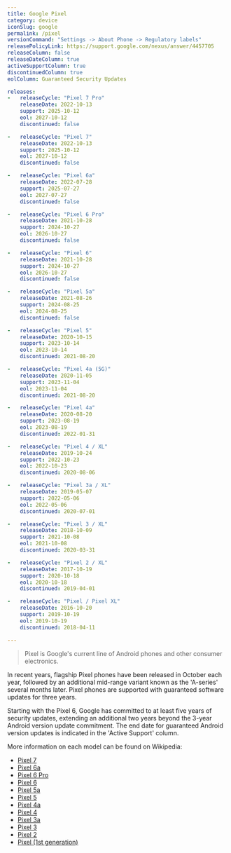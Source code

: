 ```yaml
---
title: Google Pixel
category: device
iconSlug: google
permalink: /pixel
versionCommand: "Settings -> About Phone -> Regulatory labels"
releasePolicyLink: https://support.google.com/nexus/answer/4457705
releaseColumn: false
releaseDateColumn: true
activeSupportColumn: true
discontinuedColumn: true
eolColumn: Guaranteed Security Updates

releases:
-   releaseCycle: "Pixel 7 Pro"
    releaseDate: 2022-10-13
    support: 2025-10-12
    eol: 2027-10-12
    discontinued: false

-   releaseCycle: "Pixel 7"
    releaseDate: 2022-10-13
    support: 2025-10-12
    eol: 2027-10-12
    discontinued: false

-   releaseCycle: "Pixel 6a"
    releaseDate: 2022-07-28
    support: 2025-07-27
    eol: 2027-07-27
    discontinued: false

-   releaseCycle: "Pixel 6 Pro"
    releaseDate: 2021-10-28
    support: 2024-10-27
    eol: 2026-10-27
    discontinued: false

-   releaseCycle: "Pixel 6"
    releaseDate: 2021-10-28
    support: 2024-10-27
    eol: 2026-10-27
    discontinued: false

-   releaseCycle: "Pixel 5a"
    releaseDate: 2021-08-26
    support: 2024-08-25
    eol: 2024-08-25
    discontinued: false

-   releaseCycle: "Pixel 5"
    releaseDate: 2020-10-15
    support: 2023-10-14
    eol: 2023-10-14
    discontinued: 2021-08-20

-   releaseCycle: "Pixel 4a (5G)"
    releaseDate: 2020-11-05
    support: 2023-11-04
    eol: 2023-11-04
    discontinued: 2021-08-20

-   releaseCycle: "Pixel 4a"
    releaseDate: 2020-08-20
    support: 2023-08-19
    eol: 2023-08-19
    discontinued: 2022-01-31

-   releaseCycle: "Pixel 4 / XL"
    releaseDate: 2019-10-24
    support: 2022-10-23
    eol: 2022-10-23
    discontinued: 2020-08-06

-   releaseCycle: "Pixel 3a / XL"
    releaseDate: 2019-05-07
    support: 2022-05-06
    eol: 2022-05-06
    discontinued: 2020-07-01

-   releaseCycle: "Pixel 3 / XL"
    releaseDate: 2018-10-09
    support: 2021-10-08
    eol: 2021-10-08
    discontinued: 2020-03-31

-   releaseCycle: "Pixel 2 / XL"
    releaseDate: 2017-10-19
    support: 2020-10-18
    eol: 2020-10-18
    discontinued: 2019-04-01

-   releaseCycle: "Pixel / Pixel XL"
    releaseDate: 2016-10-20
    support: 2019-10-19
    eol: 2019-10-19
    discontinued: 2018-04-11

---
```


> Pixel is Google's current line of Android phones and other consumer electronics.

In recent years, flagship Pixel phones have been released in October each year, followed by an
additional mid-range variant known as the 'A-series' several months later. Pixel phones are
supported with guaranteed software updates for three years.

Starting with the Pixel 6, Google has committed to at least five years of security updates,
extending an additional two years beyond the 3-year Android version update commitment. The end date
for guaranteed Android version updates is indicated in the 'Active Support' column.

More information on each model can be found on Wikipedia:

- [Pixel 7](https://en.wikipedia.org/wiki/Pixel_7)
- [Pixel 6a](https://en.wikipedia.org/wiki/Pixel_6a)
- [Pixel 6 Pro](https://en.wikipedia.org/wiki/Pixel_6)
- [Pixel 6](https://en.wikipedia.org/wiki/Pixel_6)
- [Pixel 5a](https://en.wikipedia.org/wiki/Pixel_5a)
- [Pixel 5](https://en.wikipedia.org/wiki/Pixel_5)
- [Pixel 4a](https://en.wikipedia.org/wiki/Pixel_4a)
- [Pixel 4](https://en.wikipedia.org/wiki/Pixel_4)
- [Pixel 3a](https://en.wikipedia.org/wiki/Pixel_3a)
- [Pixel 3](https://en.wikipedia.org/wiki/Pixel_3)
- [Pixel 2](https://en.wikipedia.org/wiki/Pixel_2)
- [Pixel (1st generation)](https://en.wikipedia.org/wiki/Pixel_(1st_generation))
